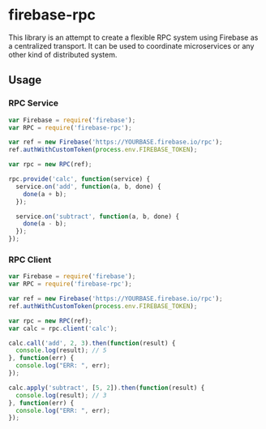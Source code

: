 # firebase-rpc

This library is an attempt to create a flexible RPC system using Firebase as a
centralized transport. It can be used to coordinate microservices or any other
kind of distributed system.

## Usage

### RPC Service

```javascript
var Firebase = require('firebase');
var RPC = require('firebase-rpc');

var ref = new Firebase('https://YOURBASE.firebase.io/rpc');
ref.authWithCustomToken(process.env.FIREBASE_TOKEN);

var rpc = new RPC(ref);

rpc.provide('calc', function(service) {
  service.on('add', function(a, b, done) {
    done(a + b);
  });

  service.on('subtract', function(a, b, done) {
    done(a - b);
  });
});
```

### RPC Client

```javascript
var Firebase = require('firebase');
var RPC = require('firebase-rpc');

var ref = new Firebase('https://YOURBASE.firebase.io/rpc');
ref.authWithCustomToken(process.env.FIREBASE_TOKEN);

var rpc = new RPC(ref);
var calc = rpc.client('calc');

calc.call('add', 2, 3).then(function(result) {
  console.log(result); // 5
}, function(err) {
  console.log("ERR: ", err);
});

calc.apply('subtract', [5, 2]).then(function(result) {
  console.log(result); // 3
}, function(err) {
  console.log("ERR: ", err);
});
```